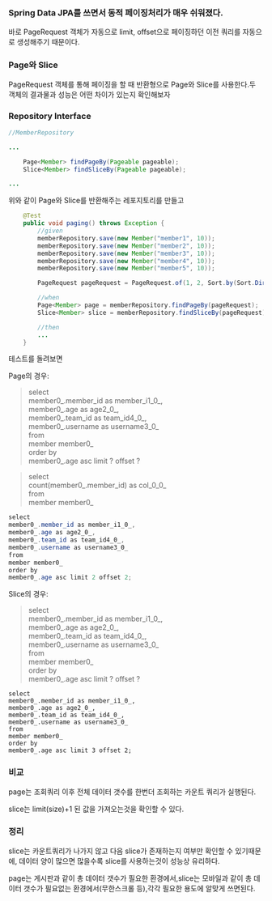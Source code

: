 ### Spring Data JPA를 쓰면서 동적 페이징처리가 매우 쉬워졌다.

바로 PageRequest 객체가 자동으로 limit, offset으로 페이징하던 이전 쿼리를 자동으로 생성해주기 때문이다.

### Page와 Slice

PageRequest 객체를 통해 페이징을 할 때 반환형으로 Page와 Slice를 사용한다.두 객체의 결과물과 성능은 어떤 차이가 있는지 확인해보자

### Repository Interface

```java
//MemberRepository

...

    Page<Member> findPageBy(Pageable pageable);
    Slice<Member> findSliceBy(Pageable pageable);

...

```

위와 같이 Page와 Slice를 반환해주는 레포지토리를 만들고

```java
    @Test
    public void paging() throws Exception {
        //given
        memberRepository.save(new Member("member1", 10));
        memberRepository.save(new Member("member2", 10));
        memberRepository.save(new Member("member3", 10));
        memberRepository.save(new Member("member4", 10));
        memberRepository.save(new Member("member5", 10));

        PageRequest pageRequest = PageRequest.of(1, 2, Sort.by(Sort.Direction.ASC, "age"));

        //when
        Page<Member> page = memberRepository.findPageBy(pageRequest);
        Slice<Member> slice = memberRepository.findSliceBy(pageRequest);

        //then
        ...
    }

```

테스트를 돌려보면

Page의 경우:

> select   
    member0_.member_id as member_i1_0_,   
    member0_.age as age2_0_,   
    member0_.team_id as team_id4_0_,   
    member0_.username as username3_0_    
from   
    member member0_    
order by   
    member0_.age asc limit ? offset ?   
> 

> select   
    count(member0_.member_id) as col_0_0_    
from   
    member member0_   
> 

```java
select    
member0_.member_id as member_i1_0_,    
member0_.age as age2_0_,    
member0_.team_id as team_id4_0_,    
member0_.username as username3_0_    
from    
member member0_    
order by    
member0_.age asc limit 2 offset 2;
```

Slice의 경우:

> select   
    member0_.member_id as member_i1_0_,   
    member0_.age as age2_0_,   
    member0_.team_id as team_id4_0_,   
    member0_.username as username3_0_    
from   
    member member0_    
order by   
    member0_.age asc limit ? offset ?   
> 

```
select    
member0_.member_id as member_i1_0_,    
member0_.age as age2_0_,    
member0_.team_id as team_id4_0_,    
member0_.username as username3_0_    
from    
member member0_    
order by    
member0_.age asc limit 3 offset 2;
```

### 비교

page는 조회쿼리 이후 전체 데이터 갯수를 한번더 조회하는 카운트 쿼리가 실행된다.

slice는 limit(size)+1 된 값을 가져오는것을 확인할 수 있다.

### 정리

slice는 카운트쿼리가 나가지 않고 다음 slice가 존재하는지 여부만 확인할 수 있기때문에, 데이터 양이 많으면 많을수록 slice를 사용하는것이 성능상 유리하다.

page는 게시판과 같이 총 데이터 갯수가 필요한 환경에서,slice는 모바일과 같이 총 데이터 갯수가 필요없는 환경에서(무한스크롤 등),각각 필요한 용도에 알맞게 쓰면된다.
